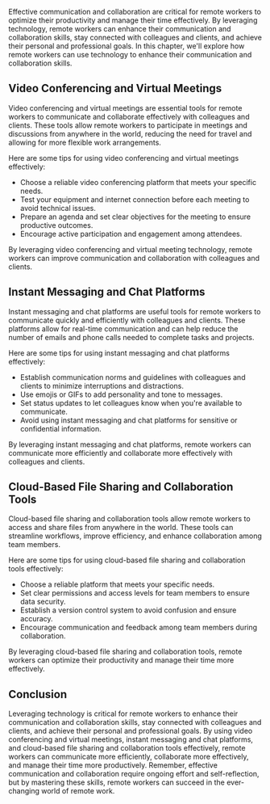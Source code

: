 
Effective communication and collaboration are critical for remote workers to optimize their productivity and manage their time effectively. By leveraging technology, remote workers can enhance their communication and collaboration skills, stay connected with colleagues and clients, and achieve their personal and professional goals. In this chapter, we'll explore how remote workers can use technology to enhance their communication and collaboration skills.

Video Conferencing and Virtual Meetings
---------------------------------------

Video conferencing and virtual meetings are essential tools for remote workers to communicate and collaborate effectively with colleagues and clients. These tools allow remote workers to participate in meetings and discussions from anywhere in the world, reducing the need for travel and allowing for more flexible work arrangements.

Here are some tips for using video conferencing and virtual meetings effectively:

- Choose a reliable video conferencing platform that meets your specific needs.
- Test your equipment and internet connection before each meeting to avoid technical issues.
- Prepare an agenda and set clear objectives for the meeting to ensure productive outcomes.
- Encourage active participation and engagement among attendees.

By leveraging video conferencing and virtual meeting technology, remote workers can improve communication and collaboration with colleagues and clients.

Instant Messaging and Chat Platforms
------------------------------------

Instant messaging and chat platforms are useful tools for remote workers to communicate quickly and efficiently with colleagues and clients. These platforms allow for real-time communication and can help reduce the number of emails and phone calls needed to complete tasks and projects.

Here are some tips for using instant messaging and chat platforms effectively:

- Establish communication norms and guidelines with colleagues and clients to minimize interruptions and distractions.
- Use emojis or GIFs to add personality and tone to messages.
- Set status updates to let colleagues know when you're available to communicate.
- Avoid using instant messaging and chat platforms for sensitive or confidential information.

By leveraging instant messaging and chat platforms, remote workers can communicate more efficiently and collaborate more effectively with colleagues and clients.

Cloud-Based File Sharing and Collaboration Tools
------------------------------------------------

Cloud-based file sharing and collaboration tools allow remote workers to access and share files from anywhere in the world. These tools can streamline workflows, improve efficiency, and enhance collaboration among team members.

Here are some tips for using cloud-based file sharing and collaboration tools effectively:

- Choose a reliable platform that meets your specific needs.
- Set clear permissions and access levels for team members to ensure data security.
- Establish a version control system to avoid confusion and ensure accuracy.
- Encourage communication and feedback among team members during collaboration.

By leveraging cloud-based file sharing and collaboration tools, remote workers can optimize their productivity and manage their time more effectively.

Conclusion
----------

Leveraging technology is critical for remote workers to enhance their communication and collaboration skills, stay connected with colleagues and clients, and achieve their personal and professional goals. By using video conferencing and virtual meetings, instant messaging and chat platforms, and cloud-based file sharing and collaboration tools effectively, remote workers can communicate more efficiently, collaborate more effectively, and manage their time more productively. Remember, effective communication and collaboration require ongoing effort and self-reflection, but by mastering these skills, remote workers can succeed in the ever-changing world of remote work.
